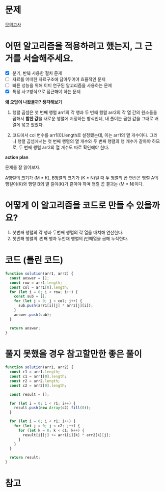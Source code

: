 # 문제

[모의고사](https://school.programmers.co.kr/learn/courses/30/lessons/12949)

# 어떤 알고리즘을 적용하려고 했는지, 그 근거를 서술해주세요.

- [x] 분기, 반복 사용한 절차 문제
- [ ] 자료를 어떠한 자료구조에 담아두어야 효율적인 문제
- [ ] 빠른 성능을 위해 이미 연구된 알고리즘을 사용하는 문제
- [x] 특정 사고방식으로 접근해야 하는 문제

**왜 오답이 나왔을까? 생각해보기**

1. 행렬 곱셈은 첫 번째 행렬 arr1의 각 행과 두 번째 행렬 arr2의 각 열 간의 원소들을 곱해서 **합한 값**을 새로운 행렬에 저장하는 방식인데, 내 풀이는 곱한 값을 그대로 배열에 넣고 있었다.

2. 코드에서 col 변수를 arr1[0].length로 설정했는데, 이는 arr1의 열 개수이다. 그러나 행렬 곱셈에서는 첫 번째 행렬의 열 개수와 두 번째 행렬의 행 개수가 같아야 하므로, 두 번째 행렬 arr2의 열 개수도 따로 확인해야 한다.

**action plan**

문제를 잘 읽어보자.

A행렬의 크기가 (M \* K), B행렬의 크기가 (K \* N)일 때 두 행렬의 곱 연산은 행렬 A의 행길이(K)와 행렬 B의 열 길이(K)가 같아야 하며 행렬 곱 결과는 (M \* N)이다.

# 어떻게 이 알고리즘을 코드로 만들 수 있을까요?

1. 첫번째 행렬의 각 행과 두번째 행렬의 각 열을 매치해 연산한다.
2. 첫번째 행렬의 i번째 행과 두번재 행렬의 j번째열을 곱해 누적한다.

# 코드 (틀린 코드)

```js
function solution(arr1, arr2) {
  const answer = [];
  const row = arr1.length;
  const col = arr1[0].length;
  for (let i = 0; i < row; i++) {
    const sub = [];
    for (let j = 0; j < col; j++) {
      sub.push(arr1[i][j] * arr2[j][i]);
    }
    answer.push(sub);
  }

  return answer;
}
```

# 풀지 못했을 경우 참고할만한 좋은 풀이

```js
function solution(arr1, arr2) {
  const r1 = arr1.length;
  const c1 = arr1[0].length;
  const r2 = arr2.length;
  const c2 = arr2[0].length;

  const result = [];

  for (let i = 0; i < r1; i++) {
    result.push(new Array(c2).fill(0));
  }

  for (let i = 0; i < r1; i++) {
    for (let j = 0; j < c2; j++) {
      for (let k = 0; k < c1; k++) {
        result[i][j] += arr1[i][k] * arr2[k][j];
      }
    }
  }

  return result;
}
```

# 참고
